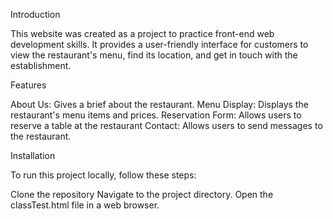 Introduction

This website was created as a project to practice front-end web development skills. It provides a user-friendly interface for customers to view the restaurant's menu, find its location, and get in touch with the establishment.

Features

About Us: Gives a brief about the restaurant.
Menu Display: Displays the restaurant's menu items and prices.
Reservation Form: Allows users to reserve a table at the restaurant
Contact: Allows users to send messages to the restaurant.

Installation

To run this project locally, follow these steps:

Clone the repository
Navigate to the project directory.
Open the classTest.html file in a web browser.
